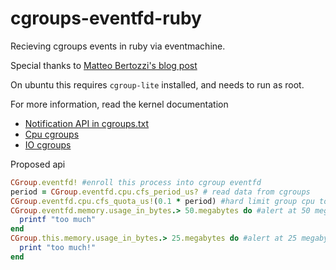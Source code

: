 cgroups-eventfd-ruby
====================

Recieving cgroups events in ruby via eventmachine.

Special thanks to [Matteo Bertozzi's blog post](http://th30z.blogspot.co.uk/2011/02/linux-cgroups-memory-threshold-notifier.html)

On ubuntu this requires `cgroup-lite` installed, and needs to run as root.

For more information, read the kernel documentation 
- [Notification API in cgroups.txt](https://www.kernel.org/doc/Documentation/cgroups/cgroups.txt)
- [Cpu cgroups](https://www.kernel.org/doc/Documentation/cgroups/cpuacct.txt)
- [IO cgroups](https://www.kernel.org/doc/Documentation/cgroups/blkio-controller.txt)

Proposed api

```ruby
CGroup.eventfd! #enroll this process into cgroup eventfd
period = CGroup.eventfd.cpu.cfs_period_us? # read data from cgroups
CGroup.eventfd.cpu.cfs_quota_us!(0.1 * period) #hard limit group cpu to 0.1 of machine capacity
CGroup.eventfd.memory.usage_in_bytes.> 50.megabytes do #alert at 50 megabytes
  printf "too much"
end
CGroup.this.memory.usage_in_bytes.> 25.megabytes do #alert at 25 megabytes for a cgroup made of this process only
  print "too much!"
end
```
